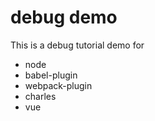 # debug demo

This is a debug tutorial demo for

- node
- babel-plugin 
- webpack-plugin
- charles 
- vue
